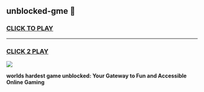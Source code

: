 
## unblocked-gme 👋
<h3>
<a href="https://premium.freeplayer.one?title=unblocked-gme&ref=14F">CLICK TO PLAY</a></h3>
<hr>

<h3>
<a href="https://premium.freeplayer.one?title=unblocked-gme&ref=14F">CLICK 2 PLAY</a>
  
</h3>

<a href="https://premium.freeplayer.one?title=unblocked-gme&ref=12F/"><img src="https://clearcache.store/games.png"></a>


**worlds hardest game unblocked: Your Gateway to Fun and Accessible Online Gaming**
